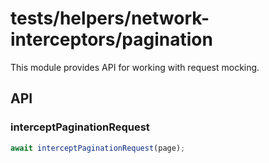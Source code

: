 # tests/helpers/network-interceptors/pagination

This module provides API for working with request mocking.

## API

### interceptPaginationRequest

```typescript
await interceptPaginationRequest(page);
```
